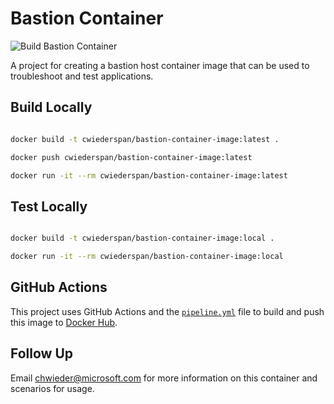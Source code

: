 # Bastion Container

![Build Bastion Container](https://github.com/cwiederspan/bastion-container-image/workflows/Build%20Dev%20Container/badge.svg)

A project for creating a bastion host container image that can be used to troubleshoot and test applications.

## Build Locally

```bash

docker build -t cwiederspan/bastion-container-image:latest .

docker push cwiederspan/bastion-container-image:latest

docker run -it --rm cwiederspan/bastion-container-image:latest

```

## Test Locally

```bash

docker build -t cwiederspan/bastion-container-image:local .

docker run -it --rm cwiederspan/bastion-container-image:local

```

## GitHub Actions

This project uses GitHub Actions and the [`pipeline.yml`](.github/workflows/pipeline.yml) file to build and push
this image to [Docker Hub](https://hub.docker.com/r/cwiederspan/bastion).

## Follow Up

Email chwieder@microsoft.com for more information on this container and scenarios for usage.
